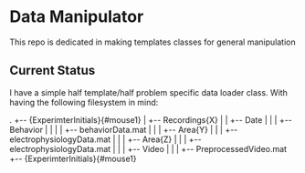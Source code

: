 # Data Manipulator
This repo is dedicated in making templates classes for general manipulation

## Current Status

I have a simple half template/half problem specific data loader class. With having the following filesystem in mind:

.
+-- {ExperimterInitials}{#mouse1}
|   +-- Recordings{X}
|   |   +-- Date
|   |   |	+-- Behavior
|   |   |	|   +-- behaviorData.mat
|   |	|   +-- Area{Y}
|   |	|   	+-- electrophysiologyData.mat
|   |   |	+-- Area{Z}
|   |   |	  	+-- electrophysiologyData.mat
|   |   |	+-- Video
|   |   |	   +-- PreprocessedVideo.mat
+-- {ExperimterInitials}{#mouse1}
